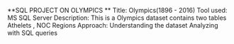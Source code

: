 **SQL PROJECT ON OLYMPICS **
Title: Olympics(1896 - 2016)
Tool used: MS SQL Server
Description:
This is a Olympics dataset contains two tables Athelets , NOC Regions
Approach:
Understanding the dataset
Analyzing with SQL queries

